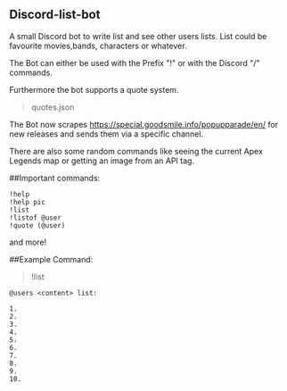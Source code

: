 ## Discord-list-bot
A small Discord bot to write list and see other users lists. List could be favourite movies,bands, characters or whatever. 

The Bot can either be used with the Prefix "!" or with the Discord "/" commands.

Furthermore the bot supports a quote system.
>quotes.json

The Bot now scrapes https://special.goodsmile.info/popupparade/en/ for new releases and sends them via a specific channel.

There are also some random commands like seeing the current Apex Legends map or getting an image from an API tag.

##Important commands: <br>
```
!help
!help pic
!list
!listof @user
!quote (@user)
```

and more!

##Example Command: <br>
> !list
```
@users <content> list: 
 
1. 
2. 
3. 
4. 
5. 
6. 
7. 
8. 
9. 
10.
```

